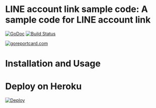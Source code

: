 LINE account link sample code: A sample code for LINE account link
==============

 [![GoDoc](https://godoc.org/github.com/kkdai/line-account-link.svg?status.svg)](https://godoc.org/github.com/kkdai/line-account-link)  [![Build Status](https://travis-ci.org/kkdai/line-account-link.svg?branch=master)](https://travis-ci.org/kkdai/line-account-link)

[![goreportcard.com](https://goreportcard.com/badge/github.com/kkdai/line-account-link)](https://goreportcard.com/report/github.com/kkdai/line-account-link)


Installation and Usage
=============



Deploy on Heroku
=============
[![Deploy](https://www.herokucdn.com/deploy/button.svg)](https://heroku.com/deploy)


